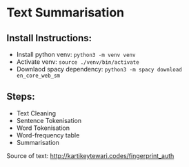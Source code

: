 # Text Summarisation

## Install Instructions:
- Install python venv: `python3 -m venv venv`
- Activate venv: `source ./venv/bin/activate`
- Downlaod spacy dependency: `python3 -m spacy download en_core_web_sm`

## Steps:
- Text Cleaning
- Sentence Tokenisation
- Word Tokenisation
- Word-frequency table
- Summarisation

Source of text: http://kartikeytewari.codes/fingerprint_auth